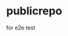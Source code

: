 # publicrepo
for e2e test




























































































































































































































































































































































































































































































































































































































































































































































































































































































































































































































































































































































































































































































































































































































































































































































































































































































































































































































































































































































































































































































































































































































































































































































































































































































































































































































































































































































































































































































































































































































































































































































































































































































































































































